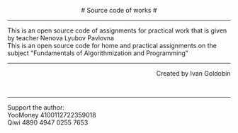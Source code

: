 <p align="center"># Source code of works #</p>
<hr />
This is an open source code of assignments for practical work that is given by teacher Nenova Lyubov Pavlovna<br/>
This is an open source code for home and practical assignments on the subject "Fundamentals of Algorithmization and Programming"<br/>
<hr />
<p align="right">Created by Ivan Goldobin</p><br/>
<hr />
Support the author:<br/>
YooMoney 4100112722359018<br/>
Qiwi 4890 4947 0255 7653
